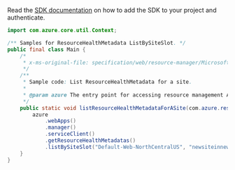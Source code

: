 Read the [SDK documentation](https://github.com/Azure/azure-sdk-for-java/blob/azure-resourcemanager_2.14.0/sdk/resourcemanager/azure-resourcemanager/README.md) on how to add the SDK to your project and authenticate.

```java
import com.azure.core.util.Context;

/** Samples for ResourceHealthMetadata ListBySiteSlot. */
public final class Main {
    /*
     * x-ms-original-file: specification/web/resource-manager/Microsoft.Web/stable/2021-03-01/examples/ListResourceHealthMetadataBySite.json
     */
    /**
     * Sample code: List ResourceHealthMetadata for a site.
     *
     * @param azure The entry point for accessing resource management APIs in Azure.
     */
    public static void listResourceHealthMetadataForASite(com.azure.resourcemanager.AzureResourceManager azure) {
        azure
            .webApps()
            .manager()
            .serviceClient()
            .getResourceHealthMetadatas()
            .listBySiteSlot("Default-Web-NorthCentralUS", "newsiteinnewASE-NCUS", "Production", Context.NONE);
    }
}
```

